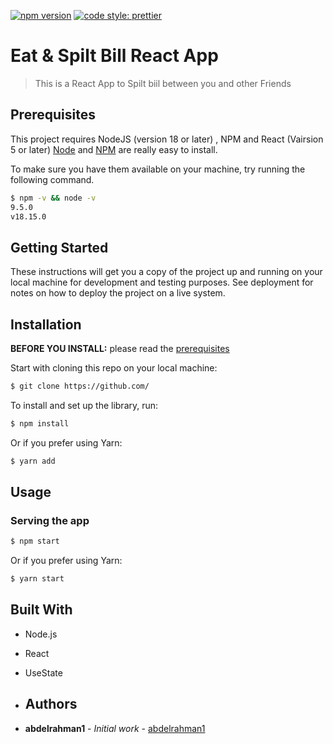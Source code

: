 [![npm version](https://badge.fury.io/js/angular2-expandable-list.svg)](https://badge.fury.io/js/angular2-expandable-list)
[![code style: prettier](https://img.shields.io/badge/code_style-prettier-ff69b4.svg?style=flat-square)](https://github.com/prettier/prettier)

# Eat & Spilt Bill React App
> This is a React App to Spilt biil between you and other Friends


## Prerequisites
 This project requires NodeJS (version 18 or later) , NPM and React (Vairsion 5 or later) 
[Node](http://nodejs.org/) and [NPM](https://npmjs.org/) are really easy to install.

To make sure you have them available on your machine,
try running the following command.

```sh
$ npm -v && node -v
9.5.0
v18.15.0
```

## Getting Started

These instructions will get you a copy of the project up and running on your local machine for development and testing purposes. See deployment for notes on how to deploy the project on a live system.

## Installation

**BEFORE YOU INSTALL:** please read the [prerequisites](#prerequisites)

Start with cloning this repo on your local machine:

```sh
$ git clone https://github.com/
```

To install and set up the library, run:

```sh
$ npm install
```

Or if you prefer using Yarn:

```sh
$ yarn add
```


## Usage

### Serving the app

```sh
$ npm start
```

Or if you prefer using Yarn:

```sh
$ yarn start
```

## Built With
* Node.js 
* React
* UseState

* ## Authors

* **abdelrahman1** - *Initial work* - [abdelrahman1](https://github.com/abdelrahman1)
